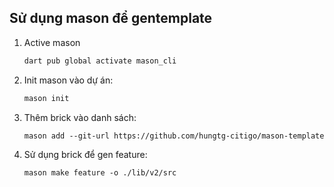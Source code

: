 Sử dụng mason để gentemplate
-----------
 1. Active mason
    ``` markdown
    dart pub global activate mason_cli
    ```
 2. Init mason vào dự án:
    ``` markdown
    mason init
    ```
 3. Thêm brick vào danh sách:
    ``` markdown
    mason add --git-url https://github.com/hungtg-citigo/mason-template --git-ref mobile-salon --git-path ./create_feature/ feature
    ```
 4. Sử dụng brick để gen feature:
    ``` markdown
    mason make feature -o ./lib/v2/src
    ```
